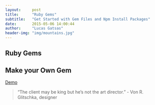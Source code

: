 ```yaml
---
layout:     post
title:      "Ruby Gems"
subtitle:   "Get Started with Gem Files and Npm Install Packages"
date:       2015-05-06 14:00:44
author:     "Lucas Gatsas"
header-img: "img/mountains.jpg"
---
```

<h2 class="section-heading"> Ruby Gems</h2>
<h2 class="section-heading">Make your Own Gem</h2>




<a href="https://lucasgatsas.ch">Demo</a> 






<blockquote>
“The client may be king but he’s not the art director.” - Von R. Glitschka, designer
</blockquote>

